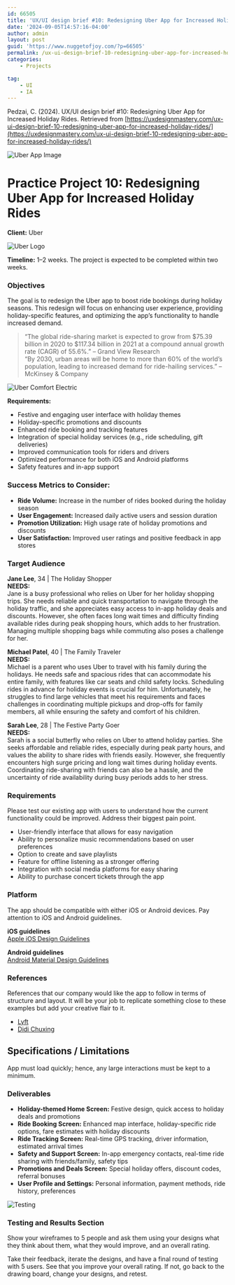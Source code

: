 ```yaml
---
id: 66505
title: 'UX/UI design brief #10: Redesigning Uber App for Increased Holiday Rides'
date: '2024-09-05T14:57:16-04:00'
author: admin
layout: post
guid: 'https://www.nuggetofjoy.com/?p=66505'
permalink: /ux-ui-design-brief-10-redesigning-uber-app-for-increased-holiday-rides/
categories:
    - Projects

tag:
    - UI
    - IA
---
```


Pedzai, C. (2024). UX/UI design brief #10: Redesigning Uber App for Increased Holiday Rides. Retrieved from [https://uxdesignmastery.com/ux-ui-design-brief-10-redesigning-uber-app-for-increased-holiday-rides/](https://uxdesignmastery.com/ux-ui-design-brief-10-redesigning-uber-app-for-increased-holiday-rides/)

![Uber App Image](https://uxdesignmastery.com/wp-content/uploads/2024/07/Uber-app-in-car-with-driver_headline--1024x683.jpg)

# Practice Project 10: Redesigning Uber App for Increased Holiday Rides

**Client:** Uber

![Uber Logo](https://uxdesignmastery.com/wp-content/uploads/2024/07/Uber_logo.jpg)

**Timeline:** 1–2 weeks. The project is expected to be completed within two weeks.

### Objectives

The goal is to redesign the Uber app to boost ride bookings during holiday seasons. This redesign will focus on enhancing user experience, providing holiday-specific features, and optimizing the app’s functionality to handle increased demand.

> “The global ride-sharing market is expected to grow from $75.39 billion in 2020 to $117.34 billion in 2021 at a compound annual growth rate (CAGR) of 55.6%.” – Grand View Research  
> “By 2030, urban areas will be home to more than 60% of the world’s population, leading to increased demand for ride-hailing services.” – McKinsey & Company

![Uber Comfort Electric](https://uxdesignmastery.com/wp-content/uploads/2024/07/uber-comfort-electric-3up-1024x683.webp)

**Requirements:**

- Festive and engaging user interface with holiday themes
- Holiday-specific promotions and discounts
- Enhanced ride booking and tracking features
- Integration of special holiday services (e.g., ride scheduling, gift deliveries)
- Improved communication tools for riders and drivers
- Optimized performance for both iOS and Android platforms
- Safety features and in-app support

### Success Metrics to Consider:

- **Ride Volume:** Increase in the number of rides booked during the holiday season
- **User Engagement:** Increased daily active users and session duration
- **Promotion Utilization:** High usage rate of holiday promotions and discounts
- **User Satisfaction:** Improved user ratings and positive feedback in app stores

### Target Audience

**Jane Lee**, 34 | The Holiday Shopper  
**NEEDS:**  
Jane is a busy professional who relies on Uber for her holiday shopping trips. She needs reliable and quick transportation to navigate through the holiday traffic, and she appreciates easy access to in-app holiday deals and discounts. However, she often faces long wait times and difficulty finding available rides during peak shopping hours, which adds to her frustration. Managing multiple shopping bags while commuting also poses a challenge for her.

**Michael Patel**, 40 | The Family Traveler  
**NEEDS:**  
Michael is a parent who uses Uber to travel with his family during the holidays. He needs safe and spacious rides that can accommodate his entire family, with features like car seats and child safety locks. Scheduling rides in advance for holiday events is crucial for him. Unfortunately, he struggles to find large vehicles that meet his requirements and faces challenges in coordinating multiple pickups and drop-offs for family members, all while ensuring the safety and comfort of his children.

**Sarah Lee**, 28 | The Festive Party Goer  
**NEEDS:**  
Sarah is a social butterfly who relies on Uber to attend holiday parties. She seeks affordable and reliable rides, especially during peak party hours, and values the ability to share rides with friends easily. However, she frequently encounters high surge pricing and long wait times during holiday events. Coordinating ride-sharing with friends can also be a hassle, and the uncertainty of ride availability during busy periods adds to her stress.

### Requirements

Please test our existing app with users to understand how the current functionality could be improved. Address their biggest pain point.

- User-friendly interface that allows for easy navigation
- Ability to personalize music recommendations based on user preferences
- Option to create and save playlists
- Feature for offline listening as a stronger offering
- Integration with social media platforms for easy sharing
- Ability to purchase concert tickets through the app

### Platform

The app should be compatible with either iOS or Android devices. Pay attention to iOS and Android guidelines.

**iOS guidelines**  
[Apple iOS Design Guidelines](https://developer.apple.com/design/human-interface-guidelines/ios/visual-design/adaptivity-and-layout/)

**Android guidelines**  
[Android Material Design Guidelines](https://material.io/design/usability/accessibility.html#hierarchy)

### References

References that our company would like the app to follow in terms of structure and layout. It will be your job to replicate something close to these examples but add your creative flair to it.

- [Lyft](https://www.lyft.com/)
- [Didi Chuxing](https://www.didiglobal.com/)

## Specifications / Limitations

App must load quickly; hence, any large interactions must be kept to a minimum.

### Deliverables

- **Holiday-themed Home Screen:** Festive design, quick access to holiday deals and promotions
- **Ride Booking Screen:** Enhanced map interface, holiday-specific ride options, fare estimates with holiday discounts
- **Ride Tracking Screen:** Real-time GPS tracking, driver information, estimated arrival times
- **Safety and Support Screen:** In-app emergency contacts, real-time ride sharing with friends/family, safety tips
- **Promotions and Deals Screen:** Special holiday offers, discount codes, referral bonuses
- **User Profile and Settings:** Personal information, payment methods, ride history, preferences

![Testing](https://uxdesignmastery.com/wp-content/uploads/2023/05/testing-1024x415.png)

### Testing and Results Section

Show your wireframes to 5 people and ask them using your designs what they think about them, what they would improve, and an overall rating.

Take their feedback, iterate the designs, and have a final round of testing with 5 users. See that you improve your overall rating. If not, go back to the drawing board, change your designs, and retest.
